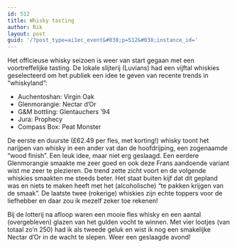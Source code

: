 ```yaml
---
id: 512
title: Whisky tasting
author: Rik
layout: post
guid: '/?post_type=ai1ec_event&#038;p=512&#038;instance_id='
---
```

Het officieuse whisky seizoen is weer van start gegaan met een voortreffelijke tasting. De lokale slijterij (Luvians) had een vijftal whiskies geselecteerd om het publiek een idee te geven van recente trends in &#8220;whiskyland&#8221;:

  * Auchentoshan: Virgin Oak
  * Glenmorangie: Nectar d&#8217;Or
  * G&M bottling: Glentauchers &#8217;94
  * Jura: Prophecy
  * Compass Box: Peat Monster

De eerste en duurste (£62.49 per fles, met korting!) whisky toont het narijpen van whisky in een ander vat dan de hoofdrijping, een zogenaamde &#8220;wood finish&#8221;. Een leuk idee, maar niet erg geslaagd. Een eerdere Glenmorangie smaakte me zeer goed en ook deze Frans aandoende variant wist me zeer te plezieren. De trend zette zicht voort en de volgende whiskies smaakten me steeds beter. Het staat buiten kijf dat dit gepland was en niets te maken heeft met het (alcoholische) &#8220;te pakken krijgen van de smaak&#8221;. De laatste twee (rokerige) whiskies zijn echte toppers voor de liefhebber en daar zou ik mezelf zeker toe rekenen!

Bij de lotterij na afloop waren een mooie fles whisky en een aantal (overgebleven) glazen van het gulden vocht te winnen. Met vier lootjes (van totaal zo&#8217;n 250) had ik als tweede geluk en wist ik nog een smakelijke Nectar d&#8217;Or in de wacht te slepen. Weer een geslaagde avond!